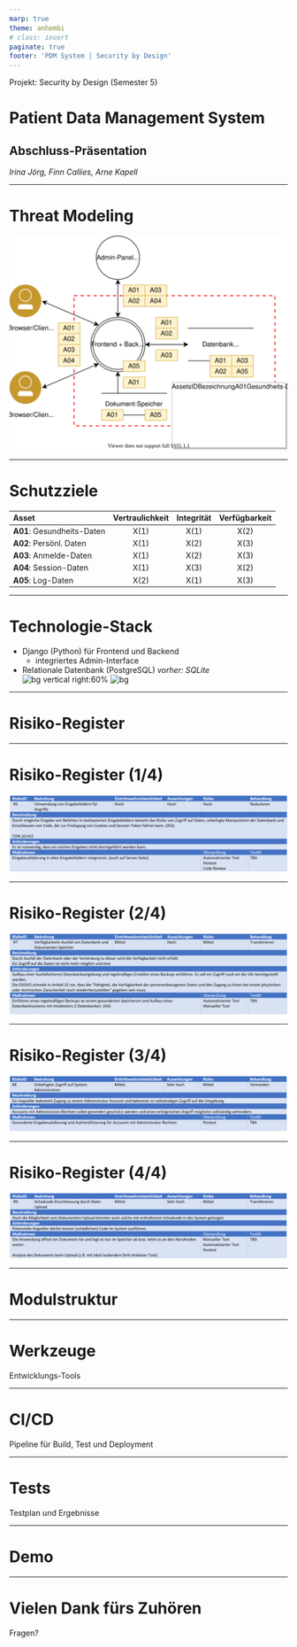 ```yaml
---
marp: true
theme: anhembi
# class: invert
paginate: true
footer: 'PDM System | Security by Design'
---
```

<!-- 
_paginate: false 
_class:
    - lead
-->
Projekt: Security by Design (Semester 5)

# Patient Data Management System

## Abschluss-Präsentation

*Irina Jörg, Finn Callies, Arne Kapell*

---
<!-- _paginate: false -->
# Threat Modeling

![bg right:70% contain](architektur.drawio.svg)

---
# Schutzziele

| Asset                      | Vertraulichkeit | Integrität | Verfügbarkeit |
| :------------------------- | :-------------: | :--------: | :-----------: |
| **A01**: Gesundheits-Daten |      X(1)       |    X(1)    |     X(2)      |
| **A02**: Persönl. Daten    |      X(1)       |    X(2)    |     X(3)      |
| **A03**: Anmelde-Daten     |      X(1)       |    X(2)    |     X(3)      |
| **A04**: Session-Daten     |      X(1)       |    X(3)    |     X(2)      |
| **A05**: Log-Daten         |      X(2)       |    X(1)    |     X(3)      |

---
# Technologie-Stack

- Django (Python) für Frontend und Backend
  - integriertes Admin-Interface
- Relationale Datenbank (PostgreSQL)
*vorher: SQLite*
![bg vertical right:60%](https://external-content.duckduckgo.com/iu/?u=https%3A%2F%2Fmertcangokgoz.com%2Fwp-content%2Fuploads%2Fdjango-python-grosel.png&f=1&nofb=1&ipt=f4fa7ec45ecb575921c4c1424ef6c24dc6c5bbdfdedf635893cf8ba8a5be6242&ipo=images)
![bg](https://xpertlab.com/wp-content/uploads/2020/06/postgresql-logo-46ba99d4fa05ea7db5e9030184de94fd.png)

---
<!-- _class: lead -->
# Risiko-Register

---
# Risiko-Register (1/4)

![width:5000](r6.png)

---
# Risiko-Register (2/4)

![width:5000](r7.png)

---
# Risiko-Register (3/4)

![width:5000](r8.png)

---
# Risiko-Register (4/4)

![width:5000](r9.png)

---
<!-- _class: lead -->
# Modulstruktur

---
<!-- _class: lead -->
# Werkzeuge
Entwicklungs-Tools

---
<!-- _class: lead -->
# CI/CD
Pipeline für Build, Test und Deployment

---
<!-- _class: lead -->
# Tests
Testplan und Ergebnisse

---
<!-- _class: lead -->
# Demo

---
<!-- 
_class: lead
paginate: false
-->
# Vielen Dank fürs Zuhören

Fragen?
